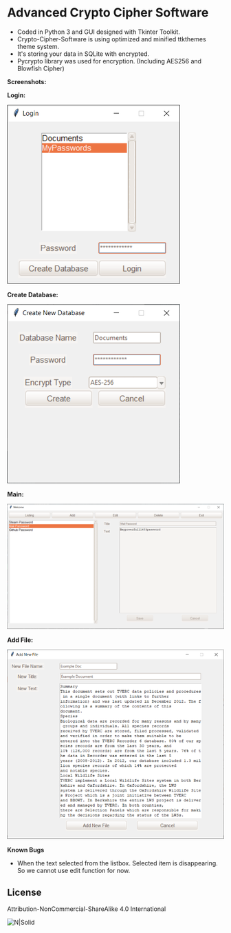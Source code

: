 ﻿# Advanced Crypto Cipher Software
- Coded in Python 3 and GUI designed with Tkinter Toolkit.
- Crypto-Cipher-Software is using optimized and minified ttkthemes theme system.
- It's storing your data in SQLite with encrypted.
- Pycrypto library was used for encryption. (Including AES256 and Blowfish Cipher)

**Screenshots:**

**Login:**

![N|Solid](https://github.com/AhmetMelihSerter/Crypto-Cipher-Software/blob/master/screenshot/5.png?raw=true)

**Create Database:**

![N|Solid](https://github.com/AhmetMelihSerter/Crypto-Cipher-Software/blob/master/screenshot/2.png?raw=true)

**Main:**

![N|Solid](https://github.com/AhmetMelihSerter/Crypto-Cipher-Software/blob/master/screenshot/3.png?raw=true)

**Add File:**

![N|Solid](https://github.com/AhmetMelihSerter/Crypto-Cipher-Software/blob/master/screenshot/4.png?raw=true)

**Known Bugs**
- When the text selected from the listbox. Selected item is disappearing. So we cannot use edit function for now.

License
----
Attribution-NonCommercial-ShareAlike 4.0 International

![N|Solid](https://i.creativecommons.org/l/by-nc-sa/4.0/88x31.png)
